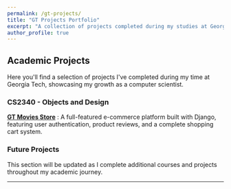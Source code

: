 ```yaml
---
permalink: /gt-projects/
title: "GT Projects Portfolio"
excerpt: "A collection of projects completed during my studies at Georgia Tech"
author_profile: true
---
```


## Academic Projects

Here you'll find a selection of projects I've completed during my time at Georgia Tech, showcasing my growth as a computer scientist.

### CS2340 - Objects and Design

[**GT Movies Store**](/gt-projects/cs2340-ms/)
: A full-featured e-commerce platform built with Django, featuring user authentication, product reviews, and a complete shopping cart system.

### Future Projects
This section will be updated as I complete additional courses and projects throughout my academic journey.

---